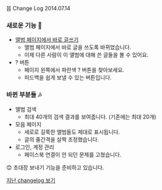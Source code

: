 믐 Change Log 2014.07.14

### 새로운 기능 :gift:
- [앨범 페이지에서 바로 글쓰기](http://meum.herokuapp.com/album/LQ8716l#write)
	- 앨범 페이지에서 바로 글을 쓰도록 바뀌었습니다.
	- 이제 다른 사람이 이 앨범에 대해 쓴 글들을 볼 수 있어요.
- ? 버튼
	- 페이지 왼쪽에서 파란색 ? 버튼을 찾아보세요.	
	- 피드백을 쉽게 보낼 수 있는 버튼입니다.
	
### 바뀐 부분들 :notes:
- 앨범 검색
	- 최대 40개의 검색 결과를 보여줍니다. (기존에는 최대 20개)
- 모음 페이지
	- 세로로 길쭉한 앨범들도 제대로 표시됩니다.
	- 글의 줄간격을 살짝 조정했습니다.
- 로그인, 계정 관리
	- 페이스북 연결이 안 되던 문제를 고쳤습니다.

:blush:
초대장 보내기 기능을 준비하고 있습니다.

[지난 changelog 보기](https://github.com/choyongjoon/meum_apply/blob/master/changelog_20140626.md)
